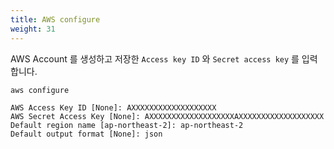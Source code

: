 ```yaml
---
title: AWS configure
weight: 31
---
```


AWS Account 를 생성하고 저장한 `Access key ID` 와 `Secret access key` 를 입력합니다.

```bash
aws configure
```

```
AWS Access Key ID [None]: AXXXXXXXXXXXXXXXXXXX
AWS Secret Access Key [None]: AXXXXXXXXXXXXXXXXXXXAXXXXXXXXXXXXXXXXXXX
Default region name [ap-northeast-2]: ap-northeast-2
Default output format [None]: json
```
